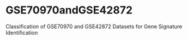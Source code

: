# GSE70970andGSE42872
 Classification of GSE70970 and GSE42872 Datasets for Gene Signature Identification
